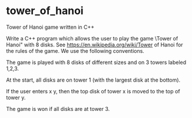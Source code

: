 # tower_of_hanoi
Tower of Hanoi game written in C++

Write a C++ program which allows the user to play the game \Tower of Hanoi" with 8 disks.
See https://en.wikipedia.org/wiki/Tower of Hanoi for the rules of the game. We use the
following conventions.

The game is played with 8 disks of different sizes and on 3 towers labeled 1,2,3.

At the start, all disks are on tower 1 (with the largest disk at the bottom).

If the user enters x y, then the top disk of tower x is moved to the top of tower y.

The game is won if all disks are at tower 3.
